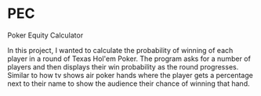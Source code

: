 # PEC
Poker Equity Calculator

In this project, I wanted to calculate the probability of winning of each player in a round of Texas Hol'em Poker.
The program asks for a number of players and then displays their win probability as the round progresses.
Similar to how tv shows air poker hands where the player gets a percentage next to their name to show the audience their chance of winning that hand.
